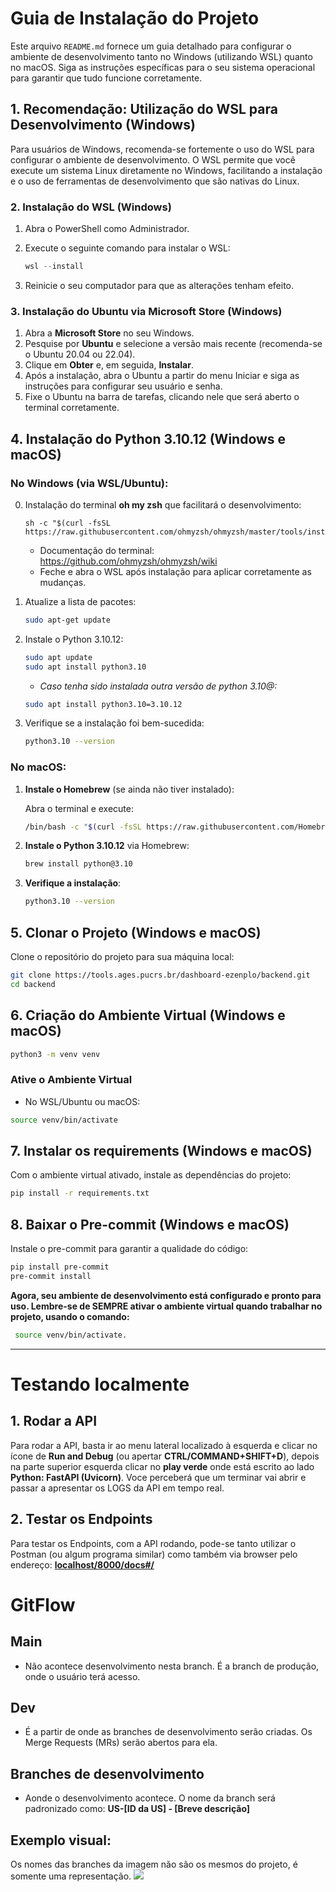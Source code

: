 # Guia de Instalação do Projeto

Este arquivo `README.md` fornece um guia detalhado para configurar o ambiente de desenvolvimento tanto no Windows (utilizando WSL) quanto no macOS. Siga as instruções específicas para o seu sistema operacional para garantir que tudo funcione corretamente.

## 1. Recomendação: Utilização do WSL para Desenvolvimento (Windows)

Para usuários de Windows, recomenda-se fortemente o uso do WSL para configurar o ambiente de desenvolvimento. O WSL permite que você execute um sistema Linux diretamente no Windows, facilitando a instalação e o uso de ferramentas de desenvolvimento que são nativas do Linux.

### 2. Instalação do WSL (Windows)

1. Abra o PowerShell como Administrador.
2. Execute o seguinte comando para instalar o WSL:

   ```powershell
   wsl --install
   ```

3. Reinicie o seu computador para que as alterações tenham efeito.

### 3. Instalação do Ubuntu via Microsoft Store (Windows)

1. Abra a **Microsoft Store** no seu Windows.
2. Pesquise por **Ubuntu** e selecione a versão mais recente (recomenda-se o Ubuntu 20.04 ou 22.04).
3. Clique em **Obter** e, em seguida, **Instalar**.
4. Após a instalação, abra o Ubuntu a partir do menu Iniciar e siga as instruções para configurar seu usuário e senha.
5. Fixe o Ubuntu na barra de tarefas, clicando nele que será aberto o terminal corretamente.

## 4. Instalação do Python 3.10.12 (Windows e macOS)

### No Windows (via WSL/Ubuntu):

0. Instalação do terminal **oh my zsh** que facilitará o desenvolvimento:

   ```wsl
   sh -c "$(curl -fsSL https://raw.githubusercontent.com/ohmyzsh/ohmyzsh/master/tools/install.sh)"
   ```

   - Documentação do terminal: https://github.com/ohmyzsh/ohmyzsh/wiki
   - Feche e abra o WSL após instalação para aplicar corretamente as mudanças.

1. Atualize a lista de pacotes:

   ```bash
   sudo apt-get update
   ```

2. Instale o Python 3.10.12:

   ```bash
   sudo apt update
   sudo apt install python3.10
   ```

   - _Caso tenha sido instalada outra versão de python 3.10@:_

   ```bash
   sudo apt install python3.10=3.10.12
   ```

3. Verifique se a instalação foi bem-sucedida:

   ```bash
   python3.10 --version
   ```

### No macOS:

1. **Instale o Homebrew** (se ainda não tiver instalado):

   Abra o terminal e execute:

   ```bash
   /bin/bash -c "$(curl -fsSL https://raw.githubusercontent.com/Homebrew/install/HEAD/install.sh)"
   ```

2. **Instale o Python 3.10.12** via Homebrew:

   ```bash
   brew install python@3.10
   ```

3. **Verifique a instalação**:

   ```bash
   python3.10 --version
   ```

## 5. Clonar o Projeto (Windows e macOS)

Clone o repositório do projeto para sua máquina local:

```bash
git clone https://tools.ages.pucrs.br/dashboard-ezenplo/backend.git
cd backend
```

## 6. Criação do Ambiente Virtual (Windows e macOS)

```bash
python3 -m venv venv
```

### Ative o Ambiente Virtual

- No WSL/Ubuntu ou macOS:

```bash
source venv/bin/activate
```

## 7. Instalar os requirements (Windows e macOS)

Com o ambiente virtual ativado, instale as dependências do projeto:

```bash
pip install -r requirements.txt
```

## 8. Baixar o Pre-commit (Windows e macOS)

Instale o pre-commit para garantir a qualidade do código:

```bash
pip install pre-commit
pre-commit install
```

**Agora, seu ambiente de desenvolvimento está configurado e pronto para uso. Lembre-se de SEMPRE ativar o ambiente virtual quando trabalhar no projeto, usando o comando:**

```bash
 source venv/bin/activate.
```

---

# Testando localmente

## 1. Rodar a API

Para rodar a API, basta ir ao menu lateral localizado à esquerda e clicar no ícone de **Run and Debug** (ou apertar **CTRL/COMMAND+SHIFT+D**), depois na parte superior esquerda clicar no **play verde** onde está escrito ao lado **Python: FastAPI (Uvicorn)**. Voce perceberá que um terminar vai abrir e passar a apresentar os LOGS da API em tempo real.

## 2. Testar os Endpoints

Para testar os Endpoints, com a API rodando, pode-se tanto utilizar o Postman (ou algum programa similar) como também via browser pelo endereço: **[localhost/8000/docs#/](http://localhost:8000/docs#/)**

# GitFlow

## Main

- Não acontece desenvolvimento nesta branch. É a branch de produção, onde o usuário terá acesso.

## Dev

- É a partir de onde as branches de desenvolvimento serão criadas. Os Merge Requests (MRs) serão abertos para ela.

## Branches de desenvolvimento

- Aonde o desenvolvimento acontece. O nome da branch será padronizado como: **US-[ID da US] - [Breve descrição]**

## Exemplo visual:

Os nomes das branches da imagem não são os mesmos do projeto, é somente uma representação.
<img src = "https://codigomaromba.com/wp-content/uploads/2019/01/gitflow-1.png?w=640">

